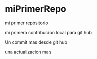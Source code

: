 # miPrimerRepo


mi primer repositorio

mi primera contribucion local para git hub


Un commit mas desde git hub

una actualizacion mas
